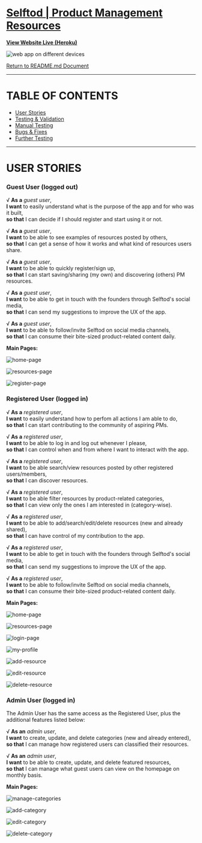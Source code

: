 # **[Selftod | Product Management Resources](https://github.com/effiemanyos/ms3-pmresources)**

**[View Website Live (Heroku)](https://produck-flask-app.herokuapp.com/)**

![web app on different devices](/static/images/mockup.png "web app on different devices")

[Return to README.md Document](/README.md)

-------

# **TABLE OF CONTENTS** 
* [User Stories](#user-stories)
* [Testing & Validation](#testing-&-validation) 
* [Manual Testing](#manual-testing)
* [Bugs & Fixes](#bugs-&-fixes)
* [Further Testing](#further-testing)

-------

# **USER STORIES**

### **Guest User** (logged out)

√
**As a** *guest user*,               
**I want** to easily understand what is the purpose of the app and for who was it built,          
**so that** I can decide if I should register and start using it or not.

√
**As a** *guest user*,             
**I want** to be able to see examples of resources posted by others,                 
**so that** I can get a sense of how it works and what kind of resources users share.

√
**As a** *guest user*,               
**I want** to be able to quickly register/sign up,                 
**so that** I can start saving/sharing (my own) and discovering (others) PM resources.

√
**As a** *guest user*,                   
**I want** to be able to get in touch with the founders through Selftod's social media,                  
**so that** I can send my suggestions to improve the UX of the app. 

√
**As a** *guest user*,            
**I want** to be able to follow/invite Selftod on social media channels,             
**so that** I can consume their bite-sized product-related content daily.

**Main Pages:**

![home-page](/static/images/home-page.png "home page")

![resources-page](/static/images/rsc-page.png "resources page")

![register-page](/static/images/register.png "register page")

### **Registered User** (logged in)

√
**As a** *registered user*,            
**I want** to easily understand how to perfom all actions I am able to do,               
**so that** I can start contributing to the community of aspiring PMs.

√
**As a** *registered user*,               
**I want** to be able to log in and log out whenever I please,              
**so that** I can control when and from where I want to interact with the app.

√
**As a** *registered user*,             
**I want** to be able search/view resources posted by other registered users/members,               
**so that** I can discover resources.

√
**As a** *registered user*,            
**I want** to be able filter resources by product-related categories,            
**so that** I can view only the ones I am interested in (category-wise).

√
**As a** *registered user*,                    
**I want** to be able to add/search/edit/delete resources (new and already shared),                    
**so that** I can have control of my contribution to the app.

√
**As a** *registered user*,         
**I want** to be able to get in touch with the founders through Selftod's social media,              
**so that** I can send my suggestions to improve the UX of the app. 

√
**As a** *registered user*,          
**I want** to be able to follow/invite Selftod on social media channels,             
**so that** I can consume their bite-sized product-related content daily.

**Main Pages:**

![home-page](/static/images/home-page.png "home page")

![resources-page](/static/images/rsc-page.png "resources page")

![login-page](/static/images/login-page.png "login page")

![my-profile](/static/images/my-profile.png "my profile page")

![add-resource](/static/images/add-rsc.png "add resource")

![edit-resource](/static/images/edit-rsc.png "edit resource")

![delete-resource](/static/images/dlt-rsc.png "delete resource")

### **Admin User** (logged in)

The Admin User has the same access as the Registered User, plus the additional features listed below: 

√
**As an** *admin user*,                            
**I want** to create, update, and delete categories (new and already entered),              
**so that** I can manage how registered users can classified their resources.

√
**As an** *admin user*,                                
**I want** to be able to create, update, and delete featured resources,             
**so that** I can manage what guest users can view on the homepage on monthly basis.

**Main Pages:**

![manage-categories](/static/images/mg-categories.png "manage categories")

![add-category](/static/images/add-category.png "add category")

![edit-category](/static/images/edit-category.png "edit category")

![delete-category](/static/images/dlt-category.png "delete category")
